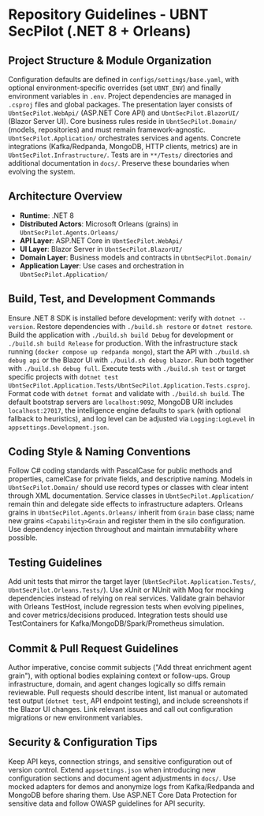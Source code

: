 # Repository Guidelines - UBNT SecPilot (.NET 8 + Orleans)

## Project Structure & Module Organization
Configuration defaults are defined in `configs/settings/base.yaml`, with optional environment-specific overrides (set `UBNT_ENV`) and finally environment variables in `.env`. Project dependencies are managed in `.csproj` files and global packages. The presentation layer consists of `UbntSecPilot.WebApi/` (ASP.NET Core API) and `UbntSecPilot.BlazorUI/` (Blazor Server UI). Core business rules reside in `UbntSecPilot.Domain/` (models, repositories) and must remain framework-agnostic. `UbntSecPilot.Application/` orchestrates services and agents. Concrete integrations (Kafka/Redpanda, MongoDB, HTTP clients, metrics) are in `UbntSecPilot.Infrastructure/`. Tests are in `**/Tests/` directories and additional documentation in `docs/`. Preserve these boundaries when evolving the system.

## Architecture Overview
- **Runtime**: .NET 8
- **Distributed Actors**: Microsoft Orleans (grains) in `UbntSecPilot.Agents.Orleans/`
- **API Layer**: ASP.NET Core in `UbntSecPilot.WebApi/`
- **UI Layer**: Blazor Server in `UbntSecPilot.BlazorUI/`
- **Domain Layer**: Business models and contracts in `UbntSecPilot.Domain/`
- **Application Layer**: Use cases and orchestration in `UbntSecPilot.Application/`
## Build, Test, and Development Commands
Ensure .NET 8 SDK is installed before development: verify with `dotnet --version`. Restore dependencies with `./build.sh restore` or `dotnet restore`. Build the application with `./build.sh build Debug` for development or `./build.sh build Release` for production. With the infrastructure stack running (`docker compose up redpanda mongo`), start the API with `./build.sh debug api` or the Blazor UI with `./build.sh debug blazor`. Run both together with `./build.sh debug full`. Execute tests with `./build.sh test` or target specific projects with `dotnet test UbntSecPilot.Application.Tests/UbntSecPilot.Application.Tests.csproj`. Format code with `dotnet format` and validate with `./build.sh build`. The default bootstrap servers are `localhost:9092`, MongoDB URI includes `localhost:27017`, the intelligence engine defaults to `spark` (with optional fallback to heuristics), and log level can be adjusted via `Logging:LogLevel` in `appsettings.Development.json`.

## Coding Style & Naming Conventions
Follow C# coding standards with PascalCase for public methods and properties, camelCase for private fields, and descriptive naming. Models in `UbntSecPilot.Domain/` should use record types or classes with clear intent through XML documentation. Service classes in `UbntSecPilot.Application/` remain thin and delegate side effects to infrastructure adapters. Orleans grains in `UbntSecPilot.Agents.Orleans/` inherit from `Grain` base class; name new grains `<Capability>Grain` and register them in the silo configuration. Use dependency injection throughout and maintain immutability where possible.

## Testing Guidelines
Add unit tests that mirror the target layer (`UbntSecPilot.Application.Tests/`, `UbntSecPilot.Orleans.Tests/`). Use xUnit or NUnit with Moq for mocking dependencies instead of relying on real services. Validate grain behavior with Orleans TestHost, include regression tests when evolving pipelines, and cover metrics/decisions produced. Integration tests should use TestContainers for Kafka/MongoDB/Spark/Prometheus simulation.

## Commit & Pull Request Guidelines
Author imperative, concise commit subjects ("Add threat enrichment agent grain"), with optional bodies explaining context or follow-ups. Group infrastructure, domain, and agent changes logically so diffs remain reviewable. Pull requests should describe intent, list manual or automated test output (`dotnet test`, API endpoint testing), and include screenshots if the Blazor UI changes. Link relevant issues and call out configuration migrations or new environment variables.

## Security & Configuration Tips
Keep API keys, connection strings, and sensitive configuration out of version control. Extend `appsettings.json` when introducing new configuration sections and document agent adjustments in `docs/`. Use mocked adapters for demos and anonymize logs from Kafka/Redpanda and MongoDB before sharing them. Use ASP.NET Core Data Protection for sensitive data and follow OWASP guidelines for API security.
